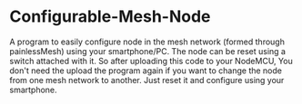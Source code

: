 # Configurable-Mesh-Node
A program to easily configure node in the mesh network (formed through painlessMesh) using your smartphone/PC. The node can be reset using a switch attached with it. So after uploading this code to your NodeMCU, You don't need the upload the program again if you want to change the node from one mesh network to another. Just reset it and configure using your smartphone.

